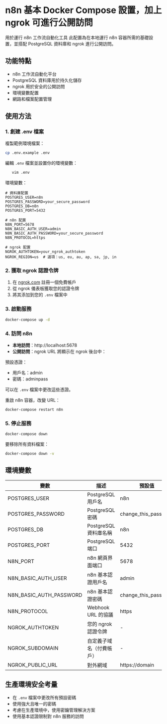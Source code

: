 # n8n 基本 Docker Compose 設置，加上 ngrok 可進行公開訪問

用於運行 n8n 工作流自動化工具
此配置為在本地運行 n8n 容器所需的基礎設置，並搭配 PostgreSQL 資料庫和 ngrok 進行公開訪問。

## 功能特點

* n8n 工作流自動化平台
* PostgreSQL 資料庫用於持久化儲存
* ngrok 用於安全的公開訪問
* 環境變數配置
* 網路和檔案配置管理

## 使用方法

### 1. 創建 .env 檔案

複製範例環境檔案：

```bash
cp .env.example .env
```

編輯 `.env` 檔案並設置你的環境變數：

```bash
   vim .env
```

環境變數：

```
# 資料庫配置
POSTGRES_USER=n8n
POSTGRES_PASSWORD=your_secure_password
POSTGRES_DB=n8n
POSTGRES_PORT=5432

# n8n 配置
N8N_PORT=5678
N8N_BASIC_AUTH_USER=admin
N8N_BASIC_AUTH_PASSWORD=your_secure_password
N8N_PROTOCOL=https

# ngrok 配置
NGROK_AUTHTOKEN=your_ngrok_authtoken
NGROK_REGION=us  # 選項：us, eu, au, ap, sa, jp, in
```

### 2. 獲取 ngrok 認證令牌

1. 在 [ngrok.com](https://ngrok.com) 註冊一個免費帳戶
2. 從 ngrok 儀表板獲取您的認證令牌
3. 將其添加到您的 `.env` 檔案中

### 3. 啟動服務

```bash
docker-compose up -d
```

### 4. 訪問 n8n

* **本地訪問**：http://localhost:5678
* **公開訪問**：ngrok URL 將顯示在 ngrok 後台中：

預設憑證：
* 用戶名：admin
* 密碼：adminpass

可以在 `.env` 檔案中更改這些憑證。

重啟 n8n 容器，改變 URL：

```bash
docker-compose restart n8n
```

### 5. 停止服務

```bash
docker-compose down
```

要移除所有資料檔案：

```bash
docker-compose down -v
```

## 環境變數

| 變數 | 描述 | 預設值 |
|----------|-------------|---------|
| POSTGRES_USER | PostgreSQL 用戶名 | n8n |
| POSTGRES_PASSWORD | PostgreSQL 密碼 | change_this_password |
| POSTGRES_DB | PostgreSQL 資料庫名稱 | n8n |
| POSTGRES_PORT | PostgreSQL 端口 | 5432 |
| N8N_PORT | n8n 網頁界面端口 | 5678 |
| N8N_BASIC_AUTH_USER | n8n 基本認證用戶名 | admin |
| N8N_BASIC_AUTH_PASSWORD | n8n 基本認證密碼 | change_this_password |
| N8N_PROTOCOL | Webhook URL 的協議 | https |
| NGROK_AUTHTOKEN | 您的 ngrok 認證令牌 | - |
| NGROK_SUBDOMAIN | 自定義子域名（付費帳戶） | - |
| NGROK_PUBLIC_URL  | 對外網域 | https://domain |

## 生產環境安全考量

* 在 `.env` 檔案中更改所有預設密碼
* 使用強大且唯一的密碼
* 考慮在生產環境中，使用密鑰管理解決方案
* 使用基本認證限制對 n8n 服務的訪問
